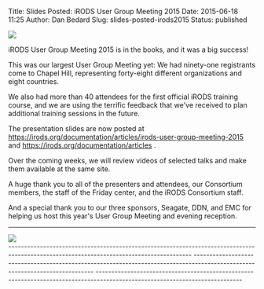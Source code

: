 Title: Slides Posted: iRODS User Group Meeting 2015
Date: 2015-06-18 11:25
Author: Dan Bedard
Slug: slides-posted-irods2015
Status: published

<div class="full_image"><img src="{static}/uploads/2015/06/iRODS2015-Group-Photo.png" /></div>

iRODS User Group Meeting 2015 is in the books, and it was a big success!

This was our largest User Group Meeting yet: We had ninety-one
registrants come to Chapel Hill, representing forty-eight different
organizations and eight countries.

We also had more than 40 attendees for the first official iRODS training
course, and we are using the terrific feedback that we've received to
plan additional training sessions in the future.

The presentation slides are now posted at
<https://irods.org/documentation/articles/irods-user-group-meeting-2015>
and <https://irods.org/documentation/articles> .

Over the coming weeks, we will review videos of selected talks and make
them available at the same site.

A huge thank you to all of the presenters and attendees, our Consortium
members, the staff of the Friday center, and the iRODS Consortium staff.

And a special thank you to our three sponsors, Seagate, DDN, and EMC for
helping us host this year's User Group Meeting and evening reception.

  ---------------------------------------------------------------------------------------------------------------------------------------- ---------------------------------------------------------------------------------------------------------------------------- ----------------------------------------------------------------------------------------------------------------------------
  <div class="full_image"><img src="{static}/uploads/2015/06/EMC.png" /></div>
  ---------------------------------------------------------------------------------------------------------------------------------------- ---------------------------------------------------------------------------------------------------------------------------- ----------------------------------------------------------------------------------------------------------------------------


